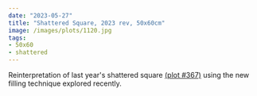 ```yaml
---
date: "2023-05-27"
title: "Shattered Square, 2023 rev, 50x60cm"
image: /images/plots/1120.jpg
tags: 
- 50x60
- shattered
---
```


Reinterpretation of last year's shattered square [(plot #367)](https://greweb.me/plots/367) using the new filling technique explored recently.